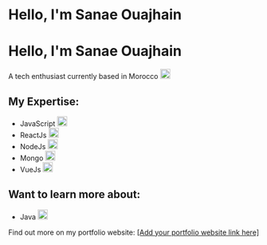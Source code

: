 <!DOCTYPE html>
<html lang="en">
<head>
<meta charset="UTF-8">
<meta name="viewport" content="width=device-width, initial-scale=1.0">
<h1>Hello, I'm Sanae Ouajhain</h1>
</head>
<body>

<h1>Hello, I'm Sanae Ouajhain</h1>
<p>A tech enthusiast currently based in Morocco <img src="https://emojipedia-us.s3.dualstack.us-west-1.amazonaws.com/thumbs/120/apple/271/flag-morocco_1f1f2-1f1e6.png" alt="Morocco Flag" width="20" height="20"></p>

<h2>My Expertise:</h2>
<ul>
  <li>JavaScript <img src="https://emojipedia-us.s3.dualstack.us-west-1.amazonaws.com/thumbs/120/apple/271/javascript_1f4f1.png" alt="JavaScript" width="20" height="20"></li>
  <li>ReactJs <img src="https://emojipedia-us.s3.dualstack.us-west-1.amazonaws.com/thumbs/120/apple/271/react_1f5a5-fe0f.png" alt="ReactJs" width="20" height="20"></li>
  <li>NodeJs <img src="https://emojipedia-us.s3.dualstack.us-west-1.amazonaws.com/thumbs/120/apple/271/nodejs_1f4bb.png" alt="NodeJs" width="20" height="20"></li>
  <li>Mongo <img src="https://emojipedia-us.s3.dualstack.us-west-1.amazonaws.com/thumbs/120/apple/271/database_1f4f1.png" alt="Mongo" width="20" height="20"></li>
  <li>VueJs <img src="https://emojipedia-us.s3.dualstack.us-west-1.amazonaws.com/thumbs/120/apple/271/atom-symbol_269b.png" alt="VueJs" width="20" height="20"></li>
</ul>

<h2>Want to learn more about:</h2>
<ul>
  <li>Java <img src="https://emojipedia-us.s3.dualstack.us-west-1.amazonaws.com/thumbs/120/apple/271/coffee_2615.png" alt="Java" width="20" height="20"></li>
</ul>

<p>Find out more on my portfolio website: <a href="#">[Add your portfolio website link here]</a></p>

</body>
</html>
